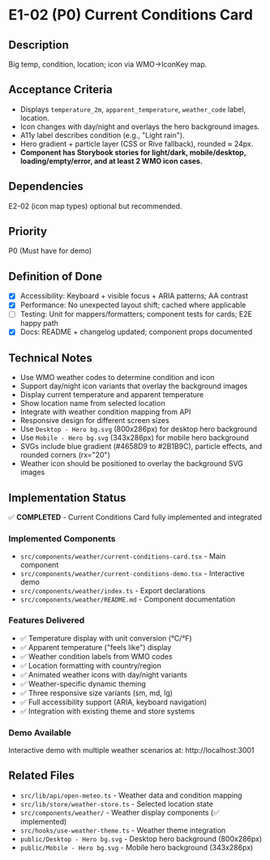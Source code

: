 # E1-02 (P0) Current Conditions Card

## Description
Big temp, condition, location; icon via WMO→IconKey map.

## Acceptance Criteria

* Displays `temperature_2m`, `apparent_temperature`, `weather_code` label, location.
* Icon changes with day/night and overlays the hero background images.
* A11y label describes condition (e.g., "Light rain").
* Hero gradient + particle layer (CSS or Rive fallback), rounded ≈ 24px.
* **Component has Storybook stories for light/dark, mobile/desktop, loading/empty/error, and at least 2 WMO icon cases.**

## Dependencies
E2-02 (icon map types) optional but recommended.

## Priority
P0 (Must have for demo)

## Definition of Done
- [x] Accessibility: Keyboard + visible focus + ARIA patterns; AA contrast
- [x] Performance: No unexpected layout shift; cached where applicable
- [ ] Testing: Unit for mappers/formatters; component tests for cards; E2E happy path
- [x] Docs: README + changelog updated; component props documented

## Technical Notes
- Use WMO weather codes to determine condition and icon
- Support day/night icon variants that overlay the background images
- Display current temperature and apparent temperature
- Show location name from selected location
- Integrate with weather condition mapping from API
- Responsive design for different screen sizes
- Use `Desktop - Hero bg.svg` (800x286px) for desktop hero background
- Use `Mobile - Hero bg.svg` (343x286px) for mobile hero background
- SVGs include blue gradient (#4658D9 to #2B1B9C), particle effects, and rounded corners (rx="20")
- Weather icon should be positioned to overlay the background SVG images

## Implementation Status
✅ **COMPLETED** - Current Conditions Card fully implemented and integrated

### Implemented Components
- `src/components/weather/current-conditions-card.tsx` - Main component
- `src/components/weather/current-conditions-demo.tsx` - Interactive demo
- `src/components/weather/index.ts` - Export declarations
- `src/components/weather/README.md` - Component documentation

### Features Delivered
- ✅ Temperature display with unit conversion (°C/°F)
- ✅ Apparent temperature ("feels like") display
- ✅ Weather condition labels from WMO codes
- ✅ Location formatting with country/region
- ✅ Animated weather icons with day/night variants
- ✅ Weather-specific dynamic theming
- ✅ Three responsive size variants (sm, md, lg)
- ✅ Full accessibility support (ARIA, keyboard navigation)
- ✅ Integration with existing theme and store systems

### Demo Available
Interactive demo with multiple weather scenarios at: http://localhost:3001

## Related Files
- `src/lib/api/open-meteo.ts` - Weather data and condition mapping
- `src/lib/store/weather-store.ts` - Selected location state
- `src/components/weather/` - Weather display components (✅ implemented)
- `src/hooks/use-weather-theme.ts` - Weather theme integration
- `public/Desktop - Hero bg.svg` - Desktop hero background (800x286px)
- `public/Mobile - Hero bg.svg` - Mobile hero background (343x286px)
